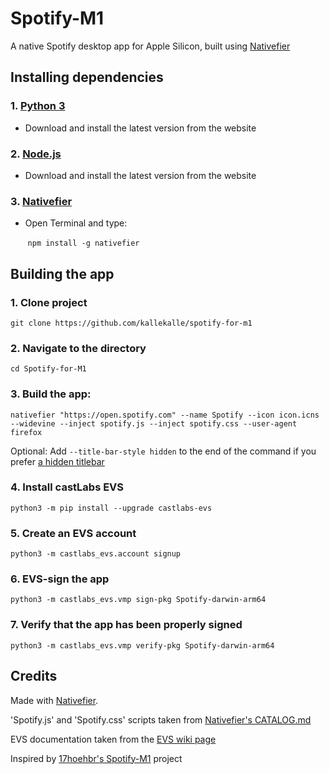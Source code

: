 # Spotify-M1

A native Spotify desktop app for Apple Silicon, built using [Nativefier](https://github.com/nativefier/nativefier)

## Installing dependencies
### 1. [Python 3](https://www.python.org/downloads/)

 - Download and install the latest version from the website

### 2. [Node.js](https://nodejs.org/en/)

 - Download and install the latest version from the website

### 3. [Nativefier](https://github.com/nativefier/nativefier)

 - Open Terminal and type:

&nbsp;&nbsp;&nbsp;&nbsp;&nbsp;&nbsp;&nbsp;```npm install -g nativefier```


## Building the app

### 1. Clone project

```
git clone https://github.com/kallekalle/spotify-for-m1
```

### 2. Navigate to the directory

```
cd Spotify-for-M1
```

### 3. Build the app:

```
nativefier "https://open.spotify.com" --name Spotify --icon icon.icns --widevine --inject spotify.js --inject spotify.css --user-agent firefox
```

Optional:
Add ```--title-bar-style hidden``` to the end of the command if you prefer [a hidden titlebar](https://imgur.com/a/xsHr5m8)

### 4. Install castLabs EVS

```
python3 -m pip install --upgrade castlabs-evs
```

### 5. Create an EVS account

```
python3 -m castlabs_evs.account signup
```

### 6. EVS-sign the app

```
python3 -m castlabs_evs.vmp sign-pkg Spotify-darwin-arm64
```

### 7. Verify that the app has been properly signed

```
python3 -m castlabs_evs.vmp verify-pkg Spotify-darwin-arm64
```


## Credits

Made with [Nativefier](https://github.com/nativefier/nativefier).

'Spotify.js' and 'Spotify.css' scripts taken from [Nativefier's CATALOG.md](https://github.com/nativefier/nativefier/blob/master/CATALOG.md)

EVS documentation taken from the [EVS wiki page](https://github.com/castlabs/electron-releases/wiki/EVS)

Inspired by [17hoehbr's Spotify-M1](https://github.com/17hoehbr/Spotify-M1) project
